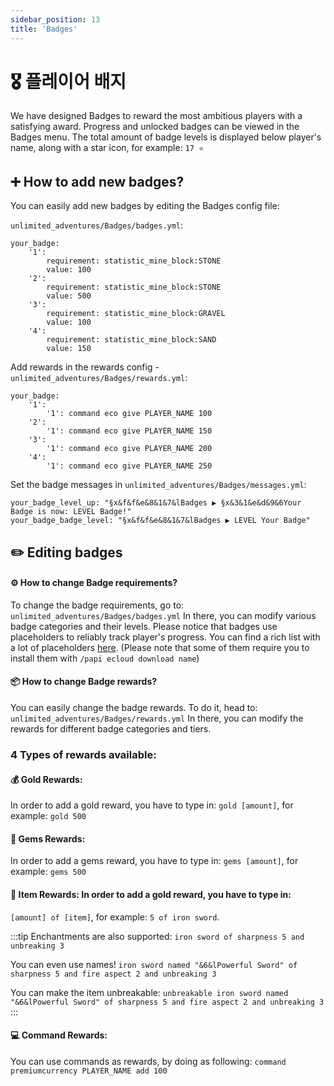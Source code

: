 ```yaml
---
sidebar_position: 13
title: 'Badges'
---
```

# 🎖️ 플레이어 배지

We have designed Badges to reward the most ambitious players with a satisfying award.
Progress and unlocked badges can be viewed in the Badges menu.
The total amount of badge levels is displayed below player's name, along with a star icon, for example: `17 ⭐`

## ➕ How to add new badges?

You can easily add new badges by editing the Badges config file:

`unlimited_adventures/Badges/badges.yml`:

```
your_badge:
    '1':
        requirement: statistic_mine_block:STONE
        value: 100
    '2':
        requirement: statistic_mine_block:STONE
        value: 500
    '3':
        requirement: statistic_mine_block:GRAVEL
        value: 100
    '4':
        requirement: statistic_mine_block:SAND
        value: 150
```

Add rewards in the rewards config - `unlimited_adventures/Badges/rewards.yml`:

```
your_badge:
    '1':
        '1': command eco give PLAYER_NAME 100
    '2':
        '1': command eco give PLAYER_NAME 150
    '3':
        '1': command eco give PLAYER_NAME 200
    '4':
        '1': command eco give PLAYER_NAME 250
```

Set the badge messages in `unlimited_adventures/Badges/messages.yml`:

```
your_badge_level_up: "§x&f&f&e&8&1&7&lBadges ▶ §x&3&1&e&d&9&6Your Badge is now: LEVEL Badge!"
your_badge_badge_level: "§x&f&f&e&8&1&7&lBadges ▶ LEVEL Your Badge"
```

## ✏️ Editing badges

#### ⚙️ How to change Badge requirements?

To change the badge requirements, go to:
```unlimited_adventures/Badges/badges.yml```
In there, you can modify various badge categories and their levels.
Please notice that badges use placeholders to reliably track player's progress.
You can find a rich list with a lot of placeholders [here](https://github.com/PlaceholderAPI/PlaceholderAPI/wiki/Placeholders).
(Please note that some of them require you to install them with `/papi ecloud download name`)

#### :package: How to change Badge rewards?

You can easily change the badge rewards. To do it, head to:
```unlimited_adventures/Badges/rewards.yml```
In there, you can modify the rewards for different badge categories and tiers.

### 4 Types of rewards available:

#### :moneybag: Gold Rewards:

In order to add a gold reward, you have to type in:
`gold [amount]`, for example: `gold 500`

#### :gem: Gems Rewards:

In order to add a gems reward, you have to type in:
`gems [amount]`, for example: `gems 500`

#### :hammer: Item Rewards: In order to add a gold reward, you have to type in:

`[amount] of [item]`, for example: `5 of iron sword`.

:::tip
Enchantments are also supported:
`iron sword of sharpness 5 and unbreaking 3`

You can even use names!
`iron sword named "&6&lPowerful Sword" of sharpness 5 and fire aspect 2 and unbreaking 3`

You can make the item unbreakable:
`unbreakable iron sword named "&6&lPowerful Sword" of sharpness 5 and fire aspect 2 and unbreaking 3`
:::

#### :computer: Command Rewards:

You can use commands as rewards, by doing as following:
`command premiumcurrency PLAYER_NAME add 100`
